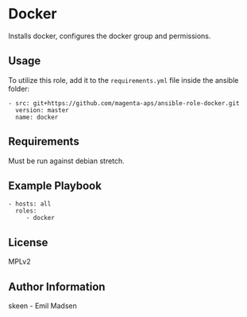 Docker
======

Installs docker, configures the docker group and permissions.

Usage
-----

To utilize this role, add it to the `requirements.yml` file inside the ansible folder:

    - src: git+https://github.com/magenta-aps/ansible-role-docker.git
      version: master
      name: docker

Requirements
------------

Must be run against debian stretch.

Example Playbook
----------------

    - hosts: all
      roles:
         - docker

License
-------

MPLv2

Author Information
------------------

skeen - Emil Madsen
